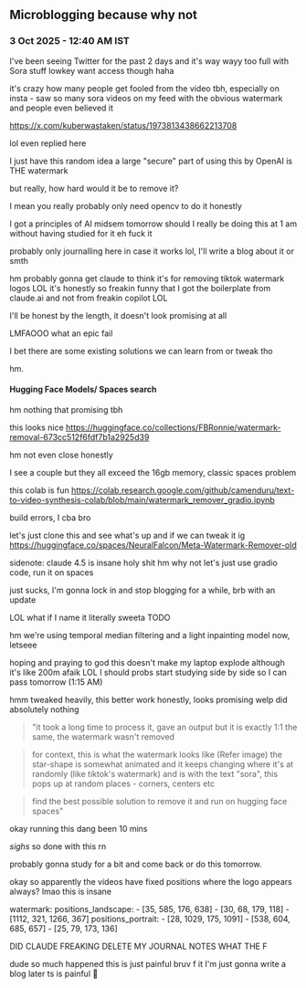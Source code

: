 ## Microblogging because why not
### 3 Oct 2025 - 12:40 AM IST

I've been seeing Twitter for the past 2 days and it's way wayy too full with Sora stuff
lowkey want access though haha

it's crazy how many people get fooled from the video tbh, especially on insta - saw so many sora videos on my feed with the obvious watermark and people even believed it

https://x.com/kuberwastaken/status/1973813438662213708

lol even replied here

I just have this random idea
a large "secure" part of using this by OpenAI is THE watermark 

but really, how hard would it be to remove it?

I mean
you really probably only need opencv to do it honestly

I got a principles of AI midsem tomorrow should I really be doing this at 1 am without having studied for it 
eh fuck it 

probably only journalling here in case it works lol, I'll write a blog about it or smth

hm probably gonna get claude to think it's for removing tiktok watermark logos LOL
it's honestly so freakin funny that I got the boilerplate from claude.ai and not from freakin copilot LOL

I'll be honest by the length, it doesn't look promising at all

LMFAOOO what an epic fail


I bet there are some existing solutions we can learn from or tweak tho

hm.

#### Hugging Face Models/ Spaces search

hm nothing that promising tbh

this looks nice
https://huggingface.co/collections/FBRonnie/watermark-removal-673cc512f6fdf7b1a2925d39

hm not even close honestly

I see a couple but they all exceed the 16gb memory, classic spaces problem

this colab is fun
https://colab.research.google.com/github/camenduru/text-to-video-synthesis-colab/blob/main/watermark_remover_gradio.ipynb

build errors, I cba bro

let's just clone this and see what's up and if we can tweak it ig
https://huggingface.co/spaces/NeuralFalcon/Meta-Watermark-Remover-old

sidenote: claude 4.5 is insane holy shit
hm why not let's just use gradio code, run it on spaces

just sucks, I'm gonna lock in and stop blogging for a while, brb with an update

LOL what if I name it literally sweeta
TODO

hm we're using temporal median filtering and a light inpainting model now, letseee

hoping and praying to god this doesn't make my laptop explode although it's like 200m afaik
LOL I should probs start studying side by side so I can pass tomorrow (1:15 AM)

hmm tweaked heavily, this better work honestly, looks promising
welp did absolutely nothing

> "it took a long time to process it, gave an output but it is exactly 1:1 the same, the watermark wasn't removed 

> for context, this is what the watermark looks like (Refer image) the star-shape is somewhat animated and it keeps changing where it's at randomly (like tiktok's watermark) and is with the text "sora", this pops up at random places - corners, centers etc

> find the best possible solution to remove it and run on hugging face spaces"


okay running this 
dang been 10 mins 

*sighs*
so done with this rn

probably gonna study for a bit and come back or do this tomorrow.


okay so apparently the videos have fixed positions where the logo appears always? lmao this is insane 

watermark:
  positions_landscape:
    - [35, 585, 176, 638]
    - [30, 68, 179, 118]
    - [1112, 321, 1266, 367]
  positions_portrait:
    - [28, 1029, 175, 1091]
    - [538, 604, 685, 657]
    - [25, 79, 173, 136]


DID CLAUDE FREAKING DELETE MY JOURNAL NOTES 
WHAT THE F

dude so much happened this is just painful
bruv f it I'm just gonna write a blog later ts is painful 🥀